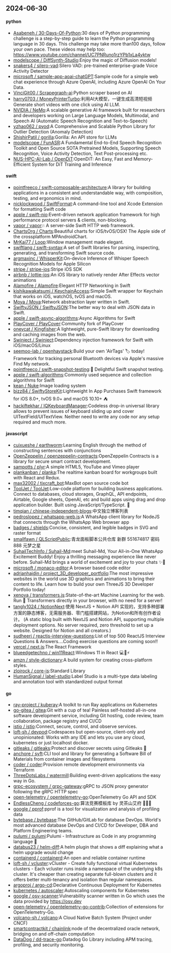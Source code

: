 ## 2024-06-30

#### python
* [Asabeneh / 30-Days-Of-Python](https://github.com/Asabeneh/30-Days-Of-Python):30 days of Python programming challenge is a step-by-step guide to learn the Python programming language in 30 days. This challenge may take more than100 days, follow your own pace. These videos may help too: https://www.youtube.com/channel/UC7PNRuno1rzYPb1xLa4yktw
* [modelscope / DiffSynth-Studio](https://github.com/modelscope/DiffSynth-Studio):Enjoy the magic of Diffusion models!
* [snakers4 / silero-vad](https://github.com/snakers4/silero-vad):Silero VAD: pre-trained enterprise-grade Voice Activity Detector
* [microsoft / sample-app-aoai-chatGPT](https://github.com/microsoft/sample-app-aoai-chatGPT):Sample code for a simple web chat experience through Azure OpenAI, including Azure OpenAI On Your Data.
* [VinciGit00 / Scrapegraph-ai](https://github.com/VinciGit00/Scrapegraph-ai):Python scraper based on AI
* [harry0703 / MoneyPrinterTurbo](https://github.com/harry0703/MoneyPrinterTurbo):利用AI大模型，一键生成高清短视频 Generate short videos with one click using AI LLM.
* [NVIDIA / NeMo](https://github.com/NVIDIA/NeMo):A scalable generative AI framework built for researchers and developers working on Large Language Models, Multimodal, and Speech AI (Automatic Speech Recognition and Text-to-Speech)
* [yzhao062 / pyod](https://github.com/yzhao062/pyod):A Comprehensive and Scalable Python Library for Outlier Detection (Anomaly Detection)
* [ShishirPatil / gorilla](https://github.com/ShishirPatil/gorilla):Gorilla: An API store for LLMs
* [modelscope / FunASR](https://github.com/modelscope/FunASR):A Fundamental End-to-End Speech Recognition Toolkit and Open Source SOTA Pretrained Models, Supporting Speech Recognition, Voice Activity Detection, Text Post-processing etc.
* [NUS-HPC-AI-Lab / OpenDiT](https://github.com/NUS-HPC-AI-Lab/OpenDiT):OpenDiT: An Easy, Fast and Memory-Efficient System for DiT Training and Inference

#### swift
* [pointfreeco / swift-composable-architecture](https://github.com/pointfreeco/swift-composable-architecture):A library for building applications in a consistent and understandable way, with composition, testing, and ergonomics in mind.
* [nicklockwood / SwiftFormat](https://github.com/nicklockwood/SwiftFormat):A command-line tool and Xcode Extension for formatting Swift code
* [apple / swift-nio](https://github.com/apple/swift-nio):Event-driven network application framework for high performance protocol servers & clients, non-blocking.
* [vapor / vapor](https://github.com/vapor/vapor):💧 A server-side Swift HTTP web framework.
* [ChartsOrg / Charts](https://github.com/ChartsOrg/Charts):Beautiful charts for iOS/tvOS/OSX! The Apple side of the crossplatform MPAndroidChart.
* [MrKai77 / Loop](https://github.com/MrKai77/Loop):Window management made elegant.
* [swiftlang / swift-syntax](https://github.com/swiftlang/swift-syntax):A set of Swift libraries for parsing, inspecting, generating, and transforming Swift source code.
* [argmaxinc / WhisperKit](https://github.com/argmaxinc/WhisperKit):On-device Inference of Whisper Speech Recognition Models for Apple Silicon
* [stripe / stripe-ios](https://github.com/stripe/stripe-ios):Stripe iOS SDK
* [airbnb / lottie-ios](https://github.com/airbnb/lottie-ios):An iOS library to natively render After Effects vector animations
* [Alamofire / Alamofire](https://github.com/Alamofire/Alamofire):Elegant HTTP Networking in Swift
* [kishikawakatsumi / KeychainAccess](https://github.com/kishikawakatsumi/KeychainAccess):Simple Swift wrapper for Keychain that works on iOS, watchOS, tvOS and macOS.
* [Moya / Moya](https://github.com/Moya/Moya):Network abstraction layer written in Swift.
* [SwiftyJSON / SwiftyJSON](https://github.com/SwiftyJSON/SwiftyJSON):The better way to deal with JSON data in Swift.
* [apple / swift-async-algorithms](https://github.com/apple/swift-async-algorithms):Async Algorithms for Swift
* [PlayCover / PlayCover](https://github.com/PlayCover/PlayCover):Community fork of PlayCover
* [onevcat / Kingfisher](https://github.com/onevcat/Kingfisher):A lightweight, pure-Swift library for downloading and caching images from the web.
* [Swinject / Swinject](https://github.com/Swinject/Swinject):Dependency injection framework for Swift with iOS/macOS/Linux
* [seemoo-lab / openhaystack](https://github.com/seemoo-lab/openhaystack):Build your own 'AirTags' 🏷 today! Framework for tracking personal Bluetooth devices via Apple's massive Find My network.
* [pointfreeco / swift-snapshot-testing](https://github.com/pointfreeco/swift-snapshot-testing):📸 Delightful Swift snapshot testing.
* [apple / swift-algorithms](https://github.com/apple/swift-algorithms):Commonly used sequence and collection algorithms for Swift
* [kean / Nuke](https://github.com/kean/Nuke):Image loading system
* [bizz84 / SwiftyStoreKit](https://github.com/bizz84/SwiftyStoreKit):Lightweight In App Purchases Swift framework for iOS 8.0+, tvOS 9.0+ and macOS 10.10+ ⛺
* [hackiftekhar / IQKeyboardManager](https://github.com/hackiftekhar/IQKeyboardManager):Codeless drop-in universal library allows to prevent issues of keyboard sliding up and cover UITextField/UITextView. Neither need to write any code nor any setup required and much more.

#### javascript
* [cuixueshe / earthworm](https://github.com/cuixueshe/earthworm):Learning English through the method of constructing sentences with conjunctions
* [OpenZeppelin / openzeppelin-contracts](https://github.com/OpenZeppelin/openzeppelin-contracts):OpenZeppelin Contracts is a library for secure smart contract development.
* [sampotts / plyr](https://github.com/sampotts/plyr):A simple HTML5, YouTube and Vimeo player
* [plankanban / planka](https://github.com/plankanban/planka):The realtime kanban board for workgroups built with React and Redux.
* [max32002 / tixcraft_bot](https://github.com/max32002/tixcraft_bot):MaxBot open source code bot
* [ToolJet / ToolJet](https://github.com/ToolJet/ToolJet):Low-code platform for building business applications. Connect to databases, cloud storages, GraphQL, API endpoints, Airtable, Google sheets, OpenAI, etc and build apps using drag and drop application builder. Built using JavaScript/TypeScript. 🚀
* [timqian / chinese-independent-blogs](https://github.com/timqian/chinese-independent-blogs):中文独立博客列表
* [pedroslopez / whatsapp-web.js](https://github.com/pedroslopez/whatsapp-web.js):A WhatsApp client library for NodeJS that connects through the WhatsApp Web browser app
* [badges / shields](https://github.com/badges/shields):Concise, consistent, and legible badges in SVG and raster format
* [smallfawn / QLScriptPublic](https://github.com/smallfawn/QLScriptPublic):青龙面板脚本公共仓库 新群 551674817 密码888 元梦之星
* [SuhailTechInfo / Suhail-Md](https://github.com/SuhailTechInfo/Suhail-Md):meet Suhail-Md, Your All-in-One WhatsApp Excitement Buddy! Enjoy a thrilling messaging experience like never before. Suhail-Md brings a world of excitement and joy to your chats ✨🤖
* [microsoft / monaco-editor](https://github.com/microsoft/monaco-editor):A browser based code editor
* [adrianhajdin / project_3D_developer_portfolio](https://github.com/adrianhajdin/project_3D_developer_portfolio):The most impressive websites in the world use 3D graphics and animations to bring their content to life. Learn how to build your own ThreeJS 3D Developer Portfolio today!
* [xenova / transformers.js](https://github.com/xenova/transformers.js):State-of-the-art Machine Learning for the web. Run 🤗 Transformers directly in your browser, with no need for a server!
* [tangly1024 / NotionNext](https://github.com/tangly1024/NotionNext):使用 NextJS + Notion API 实现的，支持多种部署方案的静态博客，无需服务器、零门槛搭建网站，为Notion和所有创作者设计。 (A static blog built with NextJS and Notion API, supporting multiple deployment options. No server required, zero threshold to set up a website. Designed for Notion and all creators.)
* [sudheerj / reactjs-interview-questions](https://github.com/sudheerj/reactjs-interview-questions):List of top 500 ReactJS Interview Questions & Answers....Coding exercise questions are coming soon!!
* [vercel / next.js](https://github.com/vercel/next.js):The React Framework
* [blueedgetechno / win11React](https://github.com/blueedgetechno/win11React):Windows 11 in React 💻🌈⚡
* [amzn / style-dictionary](https://github.com/amzn/style-dictionary):A build system for creating cross-platform styles.
* [zloirock / core-js](https://github.com/zloirock/core-js):Standard Library
* [HumanSignal / label-studio](https://github.com/HumanSignal/label-studio):Label Studio is a multi-type data labeling and annotation tool with standardized output format

#### go
* [ray-project / kuberay](https://github.com/ray-project/kuberay):A toolkit to run Ray applications on Kubernetes
* [go-gitea / gitea](https://github.com/go-gitea/gitea):Git with a cup of tea! Painless self-hosted all-in-one software development service, including Git hosting, code review, team collaboration, package registry and CI/CD
* [istio / istio](https://github.com/istio/istio):Connect, secure, control, and observe services.
* [loft-sh / devpod](https://github.com/loft-sh/devpod):Codespaces but open-source, client-only and unopinionated: Works with any IDE and lets you use any cloud, kubernetes or just localhost docker.
* [gitleaks / gitleaks](https://github.com/gitleaks/gitleaks):Protect and discover secrets using Gitleaks 🔑
* [anchore / syft](https://github.com/anchore/syft):CLI tool and library for generating a Software Bill of Materials from container images and filesystems
* [coder / coder](https://github.com/coder/coder):Provision remote development environments via Terraform
* [ThreeDotsLabs / watermill](https://github.com/ThreeDotsLabs/watermill):Building event-driven applications the easy way in Go.
* [grpc-ecosystem / grpc-gateway](https://github.com/grpc-ecosystem/grpc-gateway):gRPC to JSON proxy generator following the gRPC HTTP spec
* [open-telemetry / opentelemetry-go](https://github.com/open-telemetry/opentelemetry-go):OpenTelemetry Go API and SDK
* [EndlessCheng / codeforces-go](https://github.com/EndlessCheng/codeforces-go):算法竞赛模板库 by 灵茶山艾府 💭💡🎈
* [google / pprof](https://github.com/google/pprof):pprof is a tool for visualization and analysis of profiling data
* [bytebase / bytebase](https://github.com/bytebase/bytebase):The GitHub/GitLab for database DevOps. World's most advanced database DevOps and CI/CD for Developer, DBA and Platform Engineering teams.
* [pulumi / pulumi](https://github.com/pulumi/pulumi):Pulumi - Infrastructure as Code in any programming language 🚀
* [databus23 / helm-diff](https://github.com/databus23/helm-diff):A helm plugin that shows a diff explaining what a helm upgrade would change
* [containerd / containerd](https://github.com/containerd/containerd):An open and reliable container runtime
* [loft-sh / vcluster](https://github.com/loft-sh/vcluster):vCluster - Create fully functional virtual Kubernetes clusters - Each vcluster runs inside a namespace of the underlying k8s cluster. It's cheaper than creating separate full-blown clusters and it offers better multi-tenancy and isolation than regular namespaces.
* [argoproj / argo-cd](https://github.com/argoproj/argo-cd):Declarative Continuous Deployment for Kubernetes
* [kubernetes / autoscaler](https://github.com/kubernetes/autoscaler):Autoscaling components for Kubernetes
* [google / osv-scanner](https://github.com/google/osv-scanner):Vulnerability scanner written in Go which uses the data provided by https://osv.dev
* [open-telemetry / opentelemetry-go-contrib](https://github.com/open-telemetry/opentelemetry-go-contrib):Collection of extensions for OpenTelemetry-Go.
* [volcano-sh / volcano](https://github.com/volcano-sh/volcano):A Cloud Native Batch System (Project under CNCF)
* [smartcontractkit / chainlink](https://github.com/smartcontractkit/chainlink):node of the decentralized oracle network, bridging on and off-chain computation
* [DataDog / dd-trace-go](https://github.com/DataDog/dd-trace-go):Datadog Go Library including APM tracing, profiling, and security monitoring.

